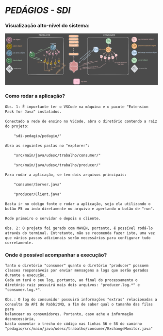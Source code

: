# *PEDÁGIOS - SDI*

### Visualização alto-nível do sistema:

![System Design image](https://raw.githubusercontent.com/matheusrnk/sdi-pedagio/refs/heads/main/systemdesign.svg)

### Como rodar a aplicação?

    Obs. 1: É importante ter o VSCode na máquina e o pacote "Extension Pack for Java" instalados.

    Conectado a rede de ensino no VSCode, abra o diretório contendo a raiz do projeto:

        "sdi-pedagio/pedagio/"

    Abra as seguintes pastas no "explorer":

        "src/main/java/udesc/trabalho/consumer/"

        "src/main/java/udesc/trabalho/producer/"
    
    Para rodar a aplicação, se tem dois arquivos principais:

        "consumer/Server.java"

        "producer/Client.java"
    
    Basta ir no código fonte e rodar a aplicação, seja ela utilizando o botão F5 ou indo diretamente no arquivo e apertando o botão de "run".

    Rode primeiro o servidor e depois o cliente.

    Obs. 2: O projeto foi gerado com MAVEN, portanto, é possível rodá-lo através do terminal. Entretanto, não se recomenda fazer isto, uma vez que vários passos adicionais serão necessários para configurar tudo corretamente.





### Onde é possível acompanhar a execução?
    Tanto o diretório "consumer" quanto o diretório "producer" possuem classes responsáveis por enviar mensagens a logs que serão gerados durante a execução.
    Cada um terá o seu log, portanto, ao final do processamento o diretório raiz possuirá mais dois arquivos: "producer.log.*" e "consumer.log.*".

    Obs.: O log do consumidor possuirá informações "extras" relacionadas a consulta da API do RabbitMQ, a fim de saber qual o tamanho das filas para
    balancear os consumidores. Portanto, caso ache a informação desnecessária, 
    basta comentar o trecho de código nas linhas 56 e 58 do caminho "pedagio/src/main/java/udesc/trabalho/consumer/ExchangeMonitor.java"